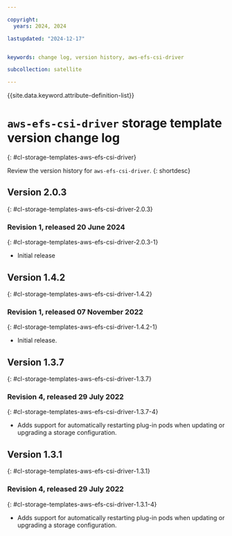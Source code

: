 ```yaml
---

copyright:
  years: 2024, 2024

lastupdated: "2024-12-17"


keywords: change log, version history, aws-efs-csi-driver

subcollection: satellite

---
```


{{site.data.keyword.attribute-definition-list}}

<!-- The content in this topic is auto-generated except for reuse-snippets indicated with {[ ]}. -->

# `aws-efs-csi-driver` storage template version change log
{: #cl-storage-templates-aws-efs-csi-driver}

Review the version history for `aws-efs-csi-driver`.
{: shortdesc}



## Version 2.0.3
{: #cl-storage-templates-aws-efs-csi-driver-2.0.3}


### Revision 1, released 20 June 2024
{: #cl-storage-templates-aws-efs-csi-driver-2.0.3-1}

- Initial release



## Version 1.4.2
{: #cl-storage-templates-aws-efs-csi-driver-1.4.2}


### Revision 1, released 07 November 2022
{: #cl-storage-templates-aws-efs-csi-driver-1.4.2-1}

- Initial release.



## Version 1.3.7
{: #cl-storage-templates-aws-efs-csi-driver-1.3.7}


### Revision 4, released 29 July 2022
{: #cl-storage-templates-aws-efs-csi-driver-1.3.7-4}

- Adds support for automatically restarting plug-in pods when updating or upgrading a storage configuration.



## Version 1.3.1
{: #cl-storage-templates-aws-efs-csi-driver-1.3.1}


### Revision 4, released 29 July 2022
{: #cl-storage-templates-aws-efs-csi-driver-1.3.1-4}

- Adds support for automatically restarting plug-in pods when updating or upgrading a storage configuration.
